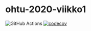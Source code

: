 # ohtu-2020-viikko1

![GitHub Actions](https://github.com/HoolaBoola/ohtu-2020-viikko1/workflows/Java%20CI%20with%20Gradle/badge.svg)
[![codecov](https://codecov.io/gh/HoolaBoola/ohtu-2020-viikko1/branch/main/graph/badge.svg?token=MW06ZSOQCR)](undefined)
